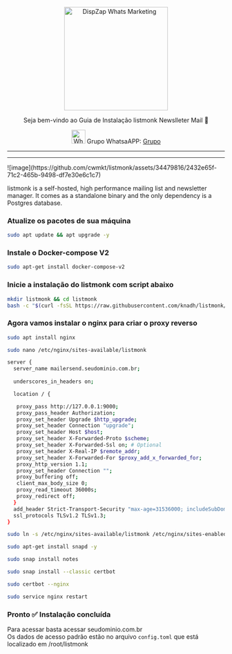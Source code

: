 <p align="center">
<img src="https://cwmkt.com.br/wp-content/uploads/2023/08/logo-github-cwmkt.svg" alt="DispZap Whats Marketing" width="240" />
<p align="center">Seja bem-vindo ao Guia de Instalação listmonk Newslleter Mail 🚀</p>
</p>
  
<p align="center">
<img src="https://whatsapp.com/favicon.ico" alt="WhatsAPP-logo" width="32" />
<span>Grupo WhatsaAPP: </span>
<a href="https://link.cwmkt.com.br/quepasa" target="_blank">Grupo</a>
</p>

<hr />
<hr />
![image](https://github.com/cwmkt/listmonk/assets/34479816/2432e65f-71c2-465b-9498-df7e30e6c1c7)

listmonk is a self-hosted, high performance mailing list and newsletter manager. It comes as a standalone binary and the only dependency is a Postgres database.

### Atualize os pacotes de sua máquina

```bash
sudo apt update && apt upgrade -y
```

### Instale o Docker-compose V2

```bash
sudo apt-get install docker-compose-v2
```

### Inicie a instalação do listmonk com script abaixo

```bash
mkdir listmonk && cd listmonk
bash -c "$(curl -fsSL https://raw.githubusercontent.com/knadh/listmonk/master/install-prod.sh)"
```

### Agora vamos instalar o nginx para criar o proxy reverso

```bash
sudo apt install nginx
```

```bash
sudo nano /etc/nginx/sites-available/listmonk
```

```bash
server {
  server_name mailersend.seudominio.com.br;
  
  underscores_in_headers on;

  location / {

   proxy_pass http://127.0.0.1:9000;
   proxy_pass_header Authorization;
   proxy_set_header Upgrade $http_upgrade;
   proxy_set_header Connection "upgrade";
   proxy_set_header Host $host;
   proxy_set_header X-Forwarded-Proto $scheme;
   proxy_set_header X-Forwarded-Ssl on; # Optional
   proxy_set_header X-Real-IP $remote_addr;
   proxy_set_header X-Forwarded-For $proxy_add_x_forwarded_for;
   proxy_http_version 1.1;
   proxy_set_header Connection "";
   proxy_buffering off;
   client_max_body_size 0;
   proxy_read_timeout 36000s;
   proxy_redirect off;
  }
  add_header Strict-Transport-Security "max-age=31536000; includeSubDomains" always;
  ssl_protocols TLSv1.2 TLSv1.3;
}
```

```bash
sudo ln -s /etc/nginx/sites-available/listmonk /etc/nginx/sites-enabled
```

```bash
sudo apt-get install snapd -y
```

```bash
sudo snap install notes
```

```bash
sudo snap install --classic certbot
```

```bash
sudo certbot --nginx
```

```bash
sudo service nginx restart
```

### Pronto ✅ Instalação concluída
Para acessar basta acessar seudominio.com.br</br>
Os dados de acesso padrão estão no arquivo `config.toml` que está localizado em /root/listmonk

